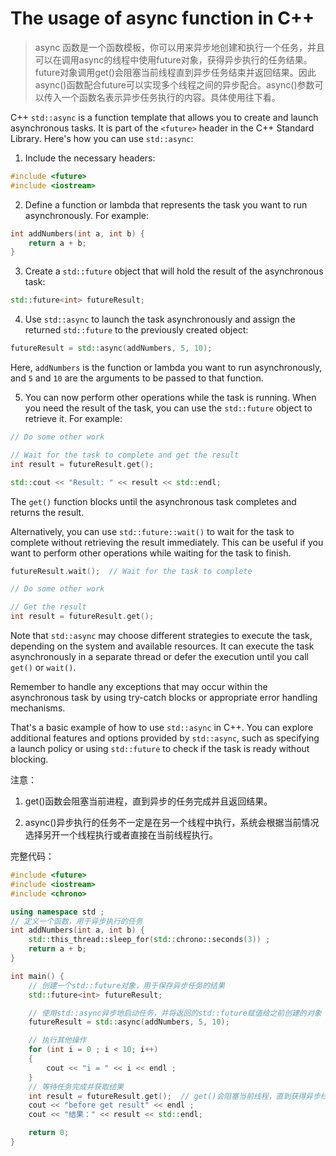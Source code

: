 # The usage of async function in C++

> async 函数是一个函数模板，你可以用来异步地创建和执行一个任务，并且可以在调用async的线程中使用future对象，获得异步执行的任务结果。future对象调用get()会阻塞当前线程直到异步任务结束并返回结果。因此async()函数配合future可以实现多个线程之间的异步配合。async()参数可以传入一个函数名表示异步任务执行的内容。具体使用往下看。

C++ `std::async` is a function template that allows you to create and launch asynchronous tasks. It is part of the `<future>` header in the C++ Standard Library. Here's how you can use `std::async`:

1. Include the necessary headers:

```cpp
#include <future>
#include <iostream>
```

2. Define a function or lambda that represents the task you want to run asynchronously. For example:

```cpp
int addNumbers(int a, int b) {
    return a + b;
}
```

3. Create a `std::future` object that will hold the result of the asynchronous task:

```cpp
std::future<int> futureResult;
```

4. Use `std::async` to launch the task asynchronously and assign the returned `std::future` to the previously created object:

```cpp
futureResult = std::async(addNumbers, 5, 10);
```

Here, `addNumbers` is the function or lambda you want to run asynchronously, and `5` and `10` are the arguments to be passed to that function.

5. You can now perform other operations while the task is running. When you need the result of the task, you can use the `std::future` object to retrieve it. For example:

```cpp
// Do some other work

// Wait for the task to complete and get the result
int result = futureResult.get();

std::cout << "Result: " << result << std::endl;
```

The `get()` function blocks until the asynchronous task completes and returns the result.

Alternatively, you can use `std::future::wait()` to wait for the task to complete without retrieving the result immediately. This can be useful if you want to perform other operations while waiting for the task to finish.

```cpp
futureResult.wait();  // Wait for the task to complete

// Do some other work

// Get the result
int result = futureResult.get();
```

Note that `std::async` may choose different strategies to execute the task, depending on the system and available resources. It can execute the task asynchronously in a separate thread or defer the execution until you call `get()` or `wait()`.

Remember to handle any exceptions that may occur within the asynchronous task by using try-catch blocks or appropriate error handling mechanisms.

That's a basic example of how to use `std::async` in C++. You can explore additional features and options provided by `std::async`, such as specifying a launch policy or using `std::future` to check if the task is ready without blocking.

注意：

1. get()函数会阻塞当前进程，直到异步的任务完成并且返回结果。

2. async()异步执行的任务不一定是在另一个线程中执行，系统会根据当前情况选择另开一个线程执行或者直接在当前线程执行。

完整代码：

```cpp
#include <future>
#include <iostream>
#include <chrono>

using namespace std ;
// 定义一个函数，用于异步执行的任务
int addNumbers(int a, int b) {
    std::this_thread::sleep_for(std::chrono::seconds(3)) ;
    return a + b;
}

int main() {
    // 创建一个std::future对象，用于保存异步任务的结果
    std::future<int> futureResult;

    // 使用std::async异步地启动任务，并将返回的std::future赋值给之前创建的对象
    futureResult = std::async(addNumbers, 5, 10);

    // 执行其他操作
    for (int i = 0 ; i < 10; i++)
    {
        cout << "i = " << i << endl ;
    }
    // 等待任务完成并获取结果
    int result = futureResult.get();  // get()会阻塞当前线程，直到获得异步线程的结果。
    cout << "before get result" << endl ;    
    cout << "结果：" << result << std::endl;

    return 0;
}
```
